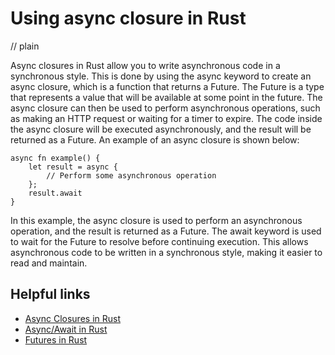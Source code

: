 # Using async closure in Rust
// plain

Async closures in Rust allow you to write asynchronous code in a synchronous style. This is done by using the async keyword to create an async closure, which is a function that returns a Future. The Future is a type that represents a value that will be available at some point in the future. The async closure can then be used to perform asynchronous operations, such as making an HTTP request or waiting for a timer to expire. The code inside the async closure will be executed asynchronously, and the result will be returned as a Future. An example of an async closure is shown below:
```
async fn example() {
    let result = async {
        // Perform some asynchronous operation
    };
    result.await
}
```
In this example, the async closure is used to perform an asynchronous operation, and the result is returned as a Future. The await keyword is used to wait for the Future to resolve before continuing execution. This allows asynchronous code to be written in a synchronous style, making it easier to read and maintain.

## Helpful links
- [Async Closures in Rust](https://rust-lang.github.io/async-book/01_getting_started/04_async_closures.html)
- [Async/Await in Rust](https://doc.rust-lang.org/book/ch16-03-async-await.html)
- [Futures in Rust](https://rust-lang.github.io/async-book/01_getting_started/02_futures.html)